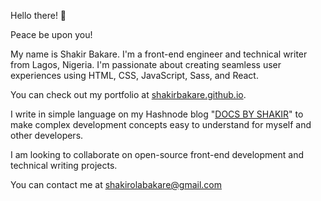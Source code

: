 Hello there! 👋

Peace be upon you!

My name is Shakir Bakare. I'm a front-end engineer and technical writer from Lagos, Nigeria. I'm passionate about creating seamless user experiences using HTML, CSS, JavaScript, Sass, and React.

You can check out my portfolio at [shakirbakare.github.io](http://shakirbakare.github.io/).

I write in simple language on my Hashnode blog "<a href='https://shakirbakare.hashnode.dev'>DOCS BY SHAKIR</a>" to make complex development concepts easy to understand for myself and other developers.

I am looking to collaborate on open-source front-end development and technical writing projects.

You can contact me at [shakirolabakare@gmail.com](mailto:shakirolabakare@gmail.com)
